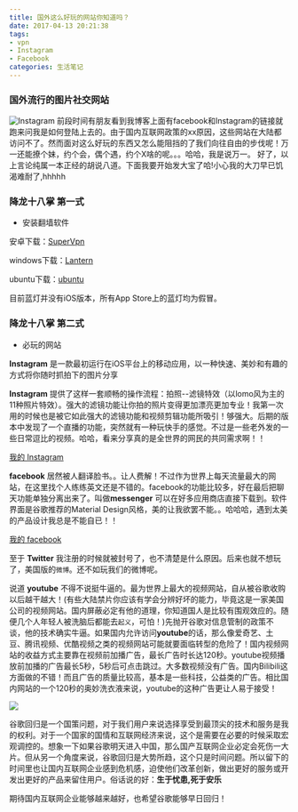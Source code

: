 ```yaml
---
title: 国外这么好玩的网站你知道吗？
date: 2017-04-13 20:21:38
tags: 
- vpn 
- Instagram
- Facebook
categories: 生活笔记
---
```

### 国外流行的图片社交网站
![Instagram](/img/Instagram.png)
前段时间有朋友看到我博客上面有facebook和Instagram的链接就跑来问我是如何登陆上去的。由于国内互联网政策的xx原因，这些网站在大陆都访问不了。然而面对这么好玩的东西又怎么能阻挡的了我们向往自由的步伐呢！万一还能撩个妹，约个会，偶个遇，约个X啥的呢。。。哈哈，我是说万一。
好了，以上言论纯属一本正经的胡说八道。下面我要开始发大宝了哈!小心我的大刀早已饥渴难耐了,hhhhh

<!-- more -->

### 降龙十八掌 第一式
- 安装翻墙软件

安卓下载：[SuperVpn](/img/Super%20VPN%20-%20Best%20Free%20Proxy_3.5_apk-dl.com.apk) 

windows下载：[Lantern](https://raw.githubusercontent.com/getlantern/lantern-binaries/master/lantern-installer-beta.exe)

ubuntu下载：[ubuntu](https://raw.githubusercontent.com/getlantern/lantern-binaries/master/lantern-installer-beta-64-bit.deb)

目前蓝灯并没有iOS版本，所有App Store上的蓝灯均为假冒。


### 降龙十八掌 第二式
- 必玩的网站

**Instagram** 是一款最初运行在iOS平台上的移动应用，以一种快速、美妙和有趣的方式将你随时抓拍下的图片分享

**Instagram** 提供了这样一套顺畅的操作流程：拍照--滤镜特效（以lomo风为主的11种照片特效）。强大的滤镜功能让你拍的照片变得更加漂亮更加专业！我第一次用的时候也是被它如此强大的滤镜功能和视频剪辑功能所吸引！够强大。后期的版本中发现了一个直播的功能，突然就有一种玩快手的感觉。不过是一些老外发的一些日常逗比的视频。哈哈，看来分享真的是全世界的网民的共同需求啊！！

[我的 Instagram](https://www.instagram.com/adymilk/)

**facebook** 居然被人翻译脸书。。让人费解！不过作为世界上每天流量最大的网站，在这里找个人练练英文还是不错的。facebook的功能比较多，好在最后把聊天功能单独分离出来了。叫做**messenger** 可以在好多应用商店直接下载到。软件界面是谷歌推荐的Material Design风格，美的让我欲罢不能。。哈哈哈，遇到太美的产品设计我总是不能自已！！

[我的 facebook](https://www.facebook.com/JACKDECELOP)

至于 **Twitter** 我注册的时候就被封号了，也不清楚是什么原因。后来也就不想玩了，美国版的`微博`。还不如玩我们的微博呢。

说道 **youtube** 不得不说挺牛逼的。最为世界上最大的视频网站，自从被谷歌收购以后越干越大！(有些大陆禁片你应该有学会分辨好坏的能力，毕竟这是一家美国公司的视频网站。国内屏蔽必定有他的道理，你知道国人是比较有围观效应的。随便几个人年轻人被洗脑后都能去`起义`，可怕！)先抛开谷歌对信息管制的政策不谈，他的技术确实牛逼。如果国内允许访问**youtube**的话，那么像爱奇艺、土豆、腾讯视频、优酷视频之类的视频网站可能就要面临转型的危险了！国内视频网站的收益方式主要靠在视频前加播广告，最长广告时长达120秒。youtube视频播放前加播的广告最长5秒，5秒后可点击跳过。大多数视频没有广告。国内Bilibili这方面做的不错！而且广告的质量比较高，基本是一些科技，公益类的广告。相比国内网站的一个120秒的奥妙洗衣液来说，youtube的这种广告更让人易于接受！

![](/img/youtube.png)

谷歌回归是一个国策问题，对于我们用户来说选择享受到最顶尖的技术和服务是我的权利。对于一个国家的国情和互联网经济来说，这个是需要在必要的时候采取宏观调控的。想象一下如果谷歌明天进入中国，那么国产互联网企业必定会死伤一大片。但从另一个角度来说，谷歌回归是大势所趋，这个只是时间问题。所以留下的时间里也让国内互联网企业感到危机感，迫使他们改革创新，做出更好的服务或开发出更好的产品来留住用户。俗话说的好：**生于忧患,死于安乐**  

期待国内互联网企业能够越来越好，也希望谷歌能够早日回归！

